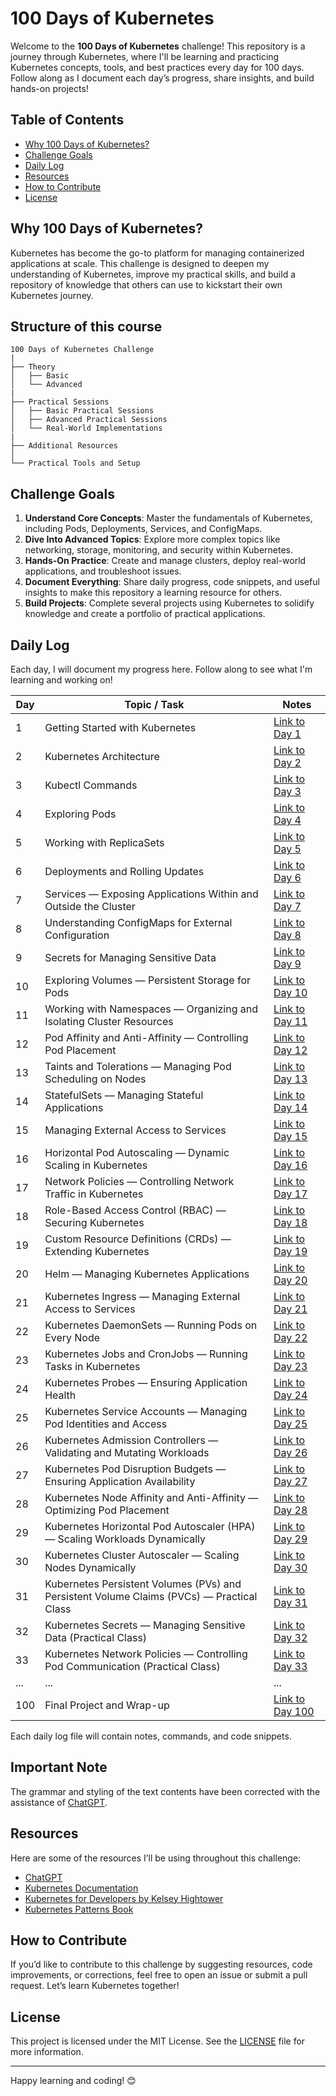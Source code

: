 # 100 Days of Kubernetes

Welcome to the **100 Days of Kubernetes** challenge! This repository is a journey through Kubernetes, where I'll be learning and practicing Kubernetes concepts, tools, and best practices every day for 100 days. Follow along as I document each day’s progress, share insights, and build hands-on projects!

## Table of Contents
- [Why 100 Days of Kubernetes?](#why-100-days-of-kubernetes)
- [Challenge Goals](#challenge-goals)
- [Daily Log](#daily-log)
- [Resources](#resources)
- [How to Contribute](#how-to-contribute)
- [License](#license)

## Why 100 Days of Kubernetes?

Kubernetes has become the go-to platform for managing containerized applications at scale. This challenge is designed to deepen my understanding of Kubernetes, improve my practical skills, and build a repository of knowledge that others can use to kickstart their own Kubernetes journey.

## Structure of this course

```
100 Days of Kubernetes Challenge
|
├── Theory
│   ├── Basic
│   └── Advanced
|
├── Practical Sessions
│   ├── Basic Practical Sessions
│   ├── Advanced Practical Sessions
│   └── Real-World Implementations
|
├── Additional Resources
│
└── Practical Tools and Setup
```

## Challenge Goals

1. **Understand Core Concepts**: Master the fundamentals of Kubernetes, including Pods, Deployments, Services, and ConfigMaps.
2. **Dive Into Advanced Topics**: Explore more complex topics like networking, storage, monitoring, and security within Kubernetes.
3. **Hands-On Practice**: Create and manage clusters, deploy real-world applications, and troubleshoot issues.
4. **Document Everything**: Share daily progress, code snippets, and useful insights to make this repository a learning resource for others.
5. **Build Projects**: Complete several projects using Kubernetes to solidify knowledge and create a portfolio of practical applications.

## Daily Log

Each day, I will document my progress here. Follow along to see what I'm learning and working on!

| Day | Topic / Task | Notes |
| --- | ------------ | ----- |
| 1   | Getting Started with Kubernetes | [Link to Day 1](https://github.com/oneananda/100-Days-of-Kubernetes/blob/main/Day%2001-Getting%20Started%20with%20Kubernetes/day01.md) |
| 2   | Kubernetes Architecture | [Link to Day 2](https://github.com/oneananda/100-Days-of-Kubernetes/blob/main/Day%20002-Kubernetes%20Architecture/day02.md) |
| 3   | Kubectl Commands | [Link to Day 3](https://github.com/oneananda/100-Days-of-Kubernetes/blob/main/Day%20003-Kubectl%20Commands/day03.md) |
| 4   | Exploring Pods | [Link to Day 4](https://github.com/oneananda/100-Days-of-Kubernetes/blob/main/Day%20004-Exploring%20Pods/day04.md) |
| 5   | Working with ReplicaSets | [Link to Day 5](https://github.com/oneananda/100-Days-of-Kubernetes/blob/main/Day%20005-Working%20with%20ReplicaSets/day05.md) |
| 6   | Deployments and Rolling Updates | [Link to Day 6](https://github.com/oneananda/100-Days-of-Kubernetes/blob/main/Day%20006-Deployments%20and%20Rolling%20Updates/day06.md) |
| 7   | Services — Exposing Applications Within and Outside the Cluster | [Link to Day 7](https://github.com/oneananda/100-Days-of-Kubernetes/blob/main/Day%20007-Services%20in%20Kubernetes/day07.md) |
| 8   | Understanding ConfigMaps for External Configuration | [Link to Day 8](https://github.com/oneananda/100-Days-of-Kubernetes/blob/main/Day%20008-Understanding%20ConfigMaps/day08.md) |
| 9   | Secrets for Managing Sensitive Data | [Link to Day 9](https://github.com/oneananda/100-Days-of-Kubernetes/blob/main/Day%20009-Secrets%20for%20Managing%20Sensitive%20Data/day09.md) |
| 10  | Exploring Volumes — Persistent Storage for Pods | [Link to Day 10](https://github.com/oneananda/100-Days-of-Kubernetes/blob/main/Day%20010-Volumes-Persistent%20Storage%20for%20Pods/day10.md) |
| 11  | Working with Namespaces — Organizing and Isolating Cluster Resources | [Link to Day 11](https://github.com/oneananda/100-Days-of-Kubernetes/blob/main/Day%20011-Working%20with%20Namespaces/day11.md) |
| 12  | Pod Affinity and Anti-Affinity — Controlling Pod Placement | [Link to Day 12](https://github.com/oneananda/100-Days-of-Kubernetes/blob/main/Day%20012-Pod%20Affinity%20and%20Anti-Affinity/day12.md) |
| 13  | Taints and Tolerations — Managing Pod Scheduling on Nodes | [Link to Day 13](https://github.com/oneananda/100-Days-of-Kubernetes/blob/main/Day%20013-Taints%20and%20Tolerations/day13.md) |
| 14  | StatefulSets — Managing Stateful Applications | [Link to Day 14](https://github.com/oneananda/100-Days-of-Kubernetes/blob/main/Day%20014-StatefulSets-Managing%20Stateful%20Applications/day14.md) |
| 15  | Managing External Access to Services | [Link to Day 15](https://github.com/oneananda/100-Days-of-Kubernetes/blob/main/Day%2015-Ingress-Managing%20External%20Access%20to%20Services/day15.md) |
| 16  | Horizontal Pod Autoscaling — Dynamic Scaling in Kubernetes | [Link to Day 16](https://github.com/oneananda/100-Days-of-Kubernetes/blob/main/Day%2016-Horizontal%20Pod%20Autoscaling/day16.md) |
| 17  | Network Policies — Controlling Network Traffic in Kubernetes | [Link to Day 17](https://github.com/oneananda/100-Days-of-Kubernetes/blob/main/Day%2017-Network%20Policies/day17.md) |
| 18  | Role-Based Access Control (RBAC) — Securing Kubernetes | [Link to Day 18](https://github.com/oneananda/100-Days-of-Kubernetes/blob/main/Day%2018-Role-Based%20Access%20Control%20(RBAC)/day18.md) |
| 19  | Custom Resource Definitions (CRDs) — Extending Kubernetes | [Link to Day 19](https://github.com/oneananda/100-Days-of-Kubernetes/blob/main/Day%2019-Custom%20Resource%20Definitions%20(CRDs)/day19.md) |
| 20  | Helm — Managing Kubernetes Applications | [Link to Day 20](https://github.com/oneananda/100-Days-of-Kubernetes/blob/main/Day%2020-Helm-Managing%20Kubernetes%20Applications/day20.md) |
| 21  | Kubernetes Ingress — Managing External Access to Services | [Link to Day 21](https://github.com/oneananda/100-Days-of-Kubernetes/blob/main/Day%2021-%20Kubernetes%20Ingress/day21.md) |
| 22  | Kubernetes DaemonSets — Running Pods on Every Node | [Link to Day 22](https://github.com/oneananda/100-Days-of-Kubernetes/blob/main/Day%2022-Kubernetes%20DaemonSets/day22.md) |
| 23  | Kubernetes Jobs and CronJobs — Running Tasks in Kubernetes | [Link to Day 23](https://github.com/oneananda/100-Days-of-Kubernetes/blob/main/Day%2023-Kubernetes%20Jobs%20and%20CronJobs/day23.md) |
| 24  | Kubernetes Probes — Ensuring Application Health | [Link to Day 24](https://github.com/oneananda/100-Days-of-Kubernetes/blob/main/Day%2024-Kubernetes%20Service%20Accounts/day24.md) |
| 25  | Kubernetes Service Accounts — Managing Pod Identities and Access | [Link to Day 25](https://github.com/oneananda/100-Days-of-Kubernetes/blob/main/Day%2025-Kubernetes%20Service%20Accounts/day25.md) |
| 26  | Kubernetes Admission Controllers — Validating and Mutating Workloads | [Link to Day 26](https://github.com/oneananda/100-Days-of-Kubernetes/blob/main/Day%2026-Kubernetes%20Admission%20Controllers/day26.md) |
| 27  | Kubernetes Pod Disruption Budgets — Ensuring Application Availability | [Link to Day 27](https://github.com/oneananda/100-Days-of-Kubernetes/blob/main/Day%2027-Kubernetes%20Pod%20Disruption%20Budgets/day27.md) |
| 28  | Kubernetes Node Affinity and Anti-Affinity — Optimizing Pod Placement | [Link to Day 28](https://github.com/oneananda/100-Days-of-Kubernetes/blob/main/Day%2028-Kubernetes%20Node%20Affinity%20and%20Anti-Affinity/day28.md) |
| 29  | Kubernetes Horizontal Pod Autoscaler (HPA) — Scaling Workloads Dynamically | [Link to Day 29](https://github.com/oneananda/100-Days-of-Kubernetes/blob/main/Day%2029-Kubernetes%20Horizontal%20Pod%20Autoscaler%20(HPA)/day29.md) |
| 30  | Kubernetes Cluster Autoscaler — Scaling Nodes Dynamically | [Link to Day 30](https://github.com/oneananda/100-Days-of-Kubernetes/blob/main/Day%2030-Kubernetes%20Cluster%20Autoscaler%20%E2%80%94%20Scaling%20Nodes%20Dynamically/day30.md) |
| 31  | Kubernetes Persistent Volumes (PVs) and Persistent Volume Claims (PVCs) — Practical Class | [Link to Day 31](https://github.com/oneananda/100-Days-of-Kubernetes/blob/main/Day%2031-Kubernetes%20Persistent%20Volumes%20(PVs)%20and%20Persistent%20Volume%20Claims%20(PVCs)%20%E2%80%94%20Practical%20Class/day31.md) |
| 32  | Kubernetes Secrets — Managing Sensitive Data (Practical Class) | [Link to Day 32](https://github.com/oneananda/100-Days-of-Kubernetes/blob/main/Day%2032-Kubernetes%20Secrets%20%E2%80%94%20Managing%20Sensitive%20Data%20(Practical%20Class)/day32.md) |
| 33  | Kubernetes Network Policies — Controlling Pod Communication (Practical Class) | [Link to Day 33](https://github.com/oneananda/100-Days-of-Kubernetes/blob/main/Day%2033-Kubernetes%20Network%20Policies%20%E2%80%94%20Controlling%20Pod%20Communication%20(Practical%20Class)/day33.md) |
| ... | ... | ... |
| 100 | Final Project and Wrap-up | [Link to Day 100](day100.md) |

Each daily log file will contain notes, commands, and code snippets.

## Important Note

The grammar and styling of the text contents have been corrected with the assistance of [ChatGPT](https://chatgpt.com/).

## Resources

Here are some of the resources I’ll be using throughout this challenge:

- [ChatGPT](https://chatgpt.com/)
- [Kubernetes Documentation](https://kubernetes.io/docs/)
- [Kubernetes for Developers by Kelsey Hightower](https://kubernetes.io/docs/tutorials/)
- [Kubernetes Patterns Book](https://www.oreilly.com/library/view/kubernetes-patterns/9781492050285/)

## How to Contribute

If you’d like to contribute to this challenge by suggesting resources, code improvements, or corrections, feel free to open an issue or submit a pull request. Let’s learn Kubernetes together!

## License

This project is licensed under the MIT License. See the [LICENSE](LICENSE) file for more information.

---

Happy learning and coding! 😊

